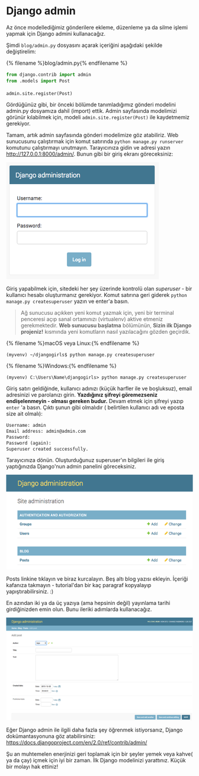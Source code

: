 # Django admin

Az önce modellediğimiz gönderilere ekleme, düzenleme ya da silme işlemi yapmak için Django admini kullanacağız.

Şimdi `blog/admin.py` dosyasını açarak içeriğini aşağıdaki şekilde değiştirelim:

{% filename %}blog/admin.py{% endfilename %}

```python
from django.contrib import admin
from .models import Post

admin.site.register(Post)
```

Gördüğünüz gibi, bir önceki bölümde tanımladığımız gönderi modelini admin.py dosyamıza dahil (import) ettik. Admin sayfasında modelimizi görünür kılabilmek için, modeli `admin.site.register(Post)` ile kaydetmemiz gerekiyor.

Tamam, artık admin sayfasında gönderi modelimize göz atabiliriz. Web sunucusunu çalıştırmak için komut satırında `python manage.py runserver` komutunu çalıştırmayı unutmayın. Tarayıcınıza gidin ve adresi yazın http://127.0.0.1:8000/admin/. Bunun gibi bir giriş ekranı göreceksiniz:

![Giriş sayfası](images/login_page2.png)

Giriş yapabilmek için, sitedeki her şey üzerinde kontrolü olan *superuser* - bir kullanıcı hesabı oluşturmanız gerekiyor. Komut satırına geri giderek `python manage.py createsuperuser` yazın ve enter'a basın.

> Ağ sunucusu açıkken yeni komut yazmak için, yeni bir terminal penceresi açıp sanal ortamınızı (virtualenv) aktive etmeniz gerekmektedir. **Web sunucusu başlatma** bölümünün, **Sizin ilk Django projeniz!** kısmında yeni komutların nasıl yazılacağını gözden geçirdik.

{% filename %}macOS veya Linux:{% endfilename %}

    (myvenv) ~/djangogirls$ python manage.py createsuperuser
    

{% filename %}Windows:{% endfilename %}

    (myvenv) C:\Users\Name\djangogirls> python manage.py createsuperuser
    

Giriş satırı geldiğinde, kullanıcı adınızı (küçük harfler ile ve boşluksuz), email adresinizi ve parolanızı girin. **Yazdığınız şifreyi göremezseniz endişelenmeyin - olması gereken budur.** Devam etmek için şifreyi yazıp `enter` 'a basın. Çıktı şunun gibi olmalıdır ( belirtilen kullanıcı adı ve eposta size ait olmalı):

    Username: admin
    Email address: admin@admin.com
    Password:
    Password (again):
    Superuser created successfully.
    

Tarayıcınıza dönün. Oluşturduğunuz superuser'ın bilgileri ile giriş yaptığınızda Django'nun admin panelini göreceksiniz.

![Django admin](images/django_admin3.png)

Posts linkine tıklayın ve biraz kurcalayın. Beş altı blog yazısı ekleyin. İçeriği kafanıza takmayın - tutorial'dan bir kaç paragraf kopyalayıp yapıştırabilirsiniz. :)

En azından iki ya da üç yazıya (ama hepsinin değil) yayınlama tarihi girdiğinizden emin olun. Bunu ileriki adımlarda kullanacağız.

![Django admin](images/edit_post3.png)

Eğer Django admin ile ilgili daha fazla şey öğrenmek istiyorsanız, Django dokümantasyonuna göz atabilirsiniz: https://docs.djangoproject.com/en/2.0/ref/contrib/admin/

Şu an muhtemelen enerjinizi geri toplamak için bir şeyler yemek veya kahve( ya da çay) içmek için iyi bir zaman. İlk Django modelinizi yarattınız. Küçük bir molayı hak ettiniz!